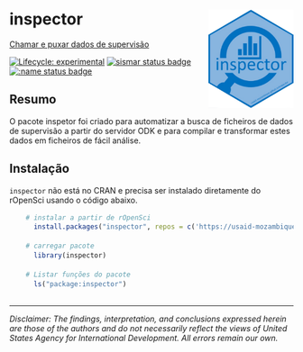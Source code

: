 # inspector <a href="https://usaid-mozambique.github.io/inspector/"><img src="man/figures/logo.png" align="right" height="175" alt="inspector website"/>

Chamar e puxar dados de supervisão

<!-- badges: start -->
[![Lifecycle: experimental](https://img.shields.io/badge/lifecycle-experimental-orange.svg)](https://lifecycle.r-lib.org/articles/stages.html#experimental)
[![sismar status badge](https://usaid-mozambique.r-universe.dev/badges/sismar)](https://usaid-mozambique.r-universe.dev/sismar)
[![:name status badge](https://usaid-mozambique.r-universe.dev/badges/:name)](https://usaid-mozambique.r-universe.dev/)
<!-- badges: end -->

## Resumo

O pacote inspetor foi criado para automatizar a busca de ficheiros de dados de supervisão a partir do servidor ODK e para compilar e transformar estes dados em ficheiros de fácil análise.

## Instalação

`inspector` não está no CRAN e precisa ser instalado diretamente do rOpenSci usando o código abaixo.

``` r
    # instalar a partir de rOpenSci
      install.packages("inspector", repos = c('https://usaid-mozambique.r-universe.dev', 'https://cloud.r-project.org'))
    
    # carregar pacote
      library(inspector)
      
    # Listar funções do pacote
      ls("package:inspector")
    
```

------------------------------------------------------------------------

*Disclaimer: The findings, interpretation, and conclusions expressed herein are those of the authors and do not necessarily reflect the views of United States Agency for International Development. All errors remain our own.*

